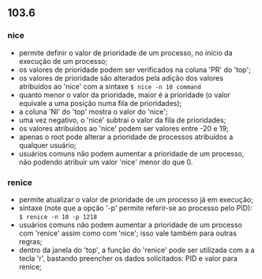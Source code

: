 ## 103.6

### __nice__
- permite definir o valor de prioridade de um processo, no início
da execução de um processo;
- os valores de prioridade podem ser verificados na coluna 'PR' do 'top';
- os valores de prioridade são alterados pela adição dos valores atribuídos
ao 'nice' com a sintaxe ``` $ nice -n 10 command ```
- quanto menor o valor da prioridade, maior é a prioridade \(o valor equivale a uma
posição numa fila de prioridades);
- a coluna 'NI' do 'top' mostra o valor do 'nice';
- uma vez negativo, o 'nice' subtrai o valor da fila de prioridades;
- os valores atribuídos ao 'nice' podem ser valores entre -20 e 19;
- apenas o root pode alterar a prioridade de processos atribuídos a qualquer usuário;
- usuários comuns não podem aumentar a prioridade de um processo, não podendo
atribuir um valor 'nice' menor do que 0.

### __renice__
- permite atualizar o valor de prioridade de um processo já em execução;
- sintaxe (note que a opção '-p' permite referir-se ao processo pelo PID):
``` $ renice -n 10 -p 1218 ```
- usuários comuns não podem aumentar a prioridade de um processo com 'renice'
assim como com 'nice'; isso vale também para outras regras;
- dentro da janela do 'top', a função do 'renice' pode ser utilizada com a 
a tecla 'r', bastando preencher os dados solicitados: PID e valor para renice;